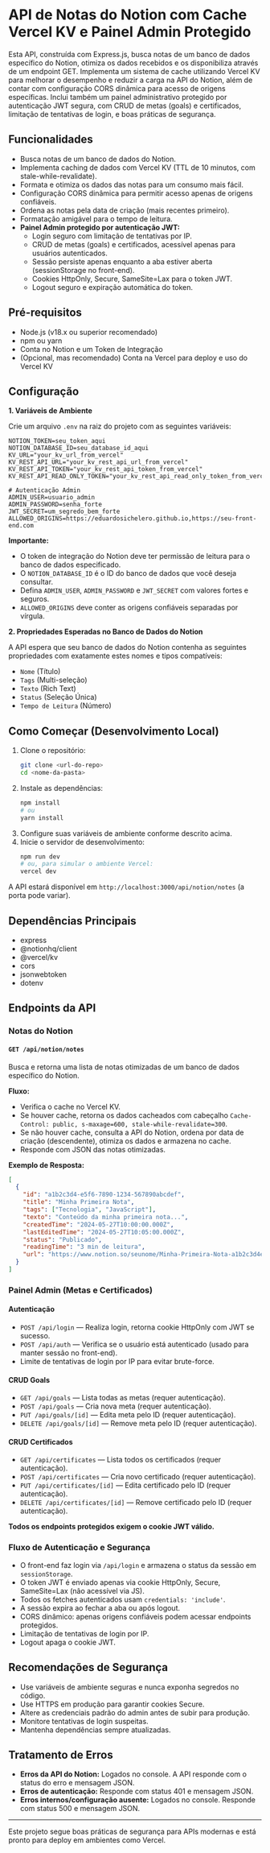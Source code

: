 # API de Notas do Notion com Cache Vercel KV e Painel Admin Protegido

Esta API, construída com Express.js, busca notas de um banco de dados específico do Notion, otimiza os dados recebidos e os disponibiliza através de um endpoint GET. Implementa um sistema de cache utilizando Vercel KV para melhorar o desempenho e reduzir a carga na API do Notion, além de contar com configuração CORS dinâmica para acesso de origens específicas. Inclui também um painel administrativo protegido por autenticação JWT segura, com CRUD de metas (goals) e certificados, limitação de tentativas de login, e boas práticas de segurança.

## Funcionalidades

- Busca notas de um banco de dados do Notion.
- Implementa caching de dados com Vercel KV (TTL de 10 minutos, com stale-while-revalidate).
- Formata e otimiza os dados das notas para um consumo mais fácil.
- Configuração CORS dinâmica para permitir acesso apenas de origens confiáveis.
- Ordena as notas pela data de criação (mais recentes primeiro).
- Formatação amigável para o tempo de leitura.
- **Painel Admin protegido por autenticação JWT:**
  - Login seguro com limitação de tentativas por IP.
  - CRUD de metas (goals) e certificados, acessível apenas para usuários autenticados.
  - Sessão persiste apenas enquanto a aba estiver aberta (sessionStorage no front-end).
  - Cookies HttpOnly, Secure, SameSite=Lax para o token JWT.
  - Logout seguro e expiração automática do token.

## Pré-requisitos

- Node.js (v18.x ou superior recomendado)
- npm ou yarn
- Conta no Notion e um Token de Integração
- (Opcional, mas recomendado) Conta na Vercel para deploy e uso do Vercel KV

## Configuração

**1. Variáveis de Ambiente**

Crie um arquivo `.env` na raiz do projeto com as seguintes variáveis:

```env
NOTION_TOKEN=seu_token_aqui
NOTION_DATABASE_ID=seu_database_id_aqui
KV_URL="your_kv_url_from_vercel"
KV_REST_API_URL="your_kv_rest_api_url_from_vercel"
KV_REST_API_TOKEN="your_kv_rest_api_token_from_vercel"
KV_REST_API_READ_ONLY_TOKEN="your_kv_rest_api_read_only_token_from_vercel"

# Autenticação Admin
ADMIN_USER=usuario_admin
ADMIN_PASSWORD=senha_forte
JWT_SECRET=um_segredo_bem_forte
ALLOWED_ORIGINS=https://eduardosichelero.github.io,https://seu-front-end.com
```

**Importante:**
- O token de integração do Notion deve ter permissão de leitura para o banco de dados especificado.
- O `NOTION_DATABASE_ID` é o ID do banco de dados que você deseja consultar.
- Defina `ADMIN_USER`, `ADMIN_PASSWORD` e `JWT_SECRET` com valores fortes e seguros.
- `ALLOWED_ORIGINS` deve conter as origens confiáveis separadas por vírgula.

**2. Propriedades Esperadas no Banco de Dados do Notion**

A API espera que seu banco de dados do Notion contenha as seguintes propriedades com exatamente estes nomes e tipos compatíveis:

- `Nome` (Título)
- `Tags` (Multi-seleção)
- `Texto` (Rich Text)
- `Status` (Seleção Única)
- `Tempo de Leitura` (Número)

## Como Começar (Desenvolvimento Local)

1. Clone o repositório:
    ```bash
    git clone <url-do-repo>
    cd <nome-da-pasta>
    ```
2. Instale as dependências:
    ```bash
    npm install
    # ou
    yarn install
    ```
3. Configure suas variáveis de ambiente conforme descrito acima.
4. Inicie o servidor de desenvolvimento:
    ```bash
    npm run dev
    # ou, para simular o ambiente Vercel:
    vercel dev
    ```
A API estará disponível em `http://localhost:3000/api/notion/notes` (a porta pode variar).

## Dependências Principais

- express
- @notionhq/client
- @vercel/kv
- cors
- jsonwebtoken
- dotenv

## Endpoints da API

### Notas do Notion

#### `GET /api/notion/notes`

Busca e retorna uma lista de notas otimizadas de um banco de dados específico do Notion.

**Fluxo:**
- Verifica o cache no Vercel KV.
- Se houver cache, retorna os dados cacheados com cabeçalho `Cache-Control: public, s-maxage=600, stale-while-revalidate=300`.
- Se não houver cache, consulta a API do Notion, ordena por data de criação (descendente), otimiza os dados e armazena no cache.
- Responde com JSON das notas otimizadas.

**Exemplo de Resposta:**
```json
[
  {
    "id": "a1b2c3d4-e5f6-7890-1234-567890abcdef",
    "title": "Minha Primeira Nota",
    "tags": ["Tecnologia", "JavaScript"],
    "texto": "Conteúdo da minha primeira nota...",
    "createdTime": "2024-05-27T10:00:00.000Z",
    "lastEditedTime": "2024-05-27T10:05:00.000Z",
    "status": "Publicado",
    "readingTime": "3 min de leitura",
    "url": "https://www.notion.so/seunome/Minha-Primeira-Nota-a1b2c3d4e5f678901234567890abcdef"
  }
]
```

### Painel Admin (Metas e Certificados)

#### Autenticação

- `POST /api/login` — Realiza login, retorna cookie HttpOnly com JWT se sucesso.
- `POST /api/auth` — Verifica se o usuário está autenticado (usado para manter sessão no front-end).
- Limite de tentativas de login por IP para evitar brute-force.

#### CRUD Goals

- `GET /api/goals` — Lista todas as metas (requer autenticação).
- `POST /api/goals` — Cria nova meta (requer autenticação).
- `PUT /api/goals/[id]` — Edita meta pelo ID (requer autenticação).
- `DELETE /api/goals/[id]` — Remove meta pelo ID (requer autenticação).

#### CRUD Certificados

- `GET /api/certificates` — Lista todos os certificados (requer autenticação).
- `POST /api/certificates` — Cria novo certificado (requer autenticação).
- `PUT /api/certificates/[id]` — Edita certificado pelo ID (requer autenticação).
- `DELETE /api/certificates/[id]` — Remove certificado pelo ID (requer autenticação).

**Todos os endpoints protegidos exigem o cookie JWT válido.**

### Fluxo de Autenticação e Segurança

- O front-end faz login via `/api/login` e armazena o status da sessão em `sessionStorage`.
- O token JWT é enviado apenas via cookie HttpOnly, Secure, SameSite=Lax (não acessível via JS).
- Todos os fetches autenticados usam `credentials: 'include'`.
- A sessão expira ao fechar a aba ou após logout.
- CORS dinâmico: apenas origens confiáveis podem acessar endpoints protegidos.
- Limitação de tentativas de login por IP.
- Logout apaga o cookie JWT.

## Recomendações de Segurança

- Use variáveis de ambiente seguras e nunca exponha segredos no código.
- Use HTTPS em produção para garantir cookies Secure.
- Altere as credenciais padrão do admin antes de subir para produção.
- Monitore tentativas de login suspeitas.
- Mantenha dependências sempre atualizadas.

## Tratamento de Erros

- **Erros da API do Notion:** Logados no console. A API responde com o status do erro e mensagem JSON.
- **Erros de autenticação:** Responde com status 401 e mensagem JSON.
- **Erros internos/configuração ausente:** Logados no console. Responde com status 500 e mensagem JSON.

---

Este projeto segue boas práticas de segurança para APIs modernas e está pronto para deploy em ambientes como Vercel.

